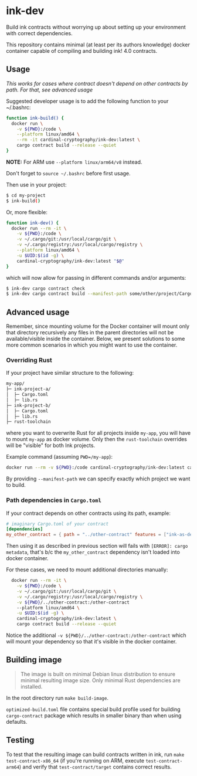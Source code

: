 # ink-dev

Build ink contracts without worrying up about setting up your environment with correct dependencies.

This repository contains minimal (at least per its authors knowledge) docker container capable of compiling and building ink! 4.0 contracts.

## Usage
*This works for cases where contract doesn't depend on other contracts by path. For that, see advanced usage*

Suggested developer usage is to add the following function to your ~/.bashrc:

```sh
function ink-build() {
  docker run \
    -v ${PWD}:/code \
    --platform linux/amd64 \
    --rm -it cardinal-cryptography/ink-dev:latest \
    cargo contract build --release --quiet
}
```
**NOTE:** For ARM use `--platform linux/arm64/v8` instead.

Don't forget to `source ~/.bashrc` before first usage.

Then use in your project:
```sh
$ cd my-project
$ ink-build()
```

Or, more flexible:
```sh
function ink-dev() {
  docker run --rm -it \
    -v ${PWD}:/code \
    -v ~/.cargo/git:/usr/local/cargo/git \
    -v ~/.cargo/registry:/usr/local/cargo/registry \
    --platform linux/amd64 \
    -u $UID:$(id -g) \
    cardinal-cryptography/ink-dev:latest "$@"
}
```

which will now allow for passing in different commands and/or arguments:
```sh
$ ink-dev cargo contract check
$ ink-dev cargo contract build --manifest-path some/other/project/Cargo.toml
```


## Advanced usage

Remember, since mounting volume for the Docker container will mount only that directory recursively any files in the parent directories will not be available/visible inside the container. Below, we present solutions to some more common scenarios in which you might want to use the container.

### Overriding Rust

If your project have similar structure to the following:
```sh
my-app/
├─ ink-project-a/
│  ├─ Cargo.toml
│  ├─ lib.rs
├─ ink-project-b/
│  ├─ Cargo.toml
│  ├─ lib.rs
├─ rust-toolchain
```
where you want to overwrite Rust for all projects inside `my-app`, you will have to mount `my-app` as docker volume. Only then the `rust-toolchain` overrides will be "visible" for both Ink projects.

Example command (assuming `PWD=/my-app`):
```sh
docker run --rm -v ${PWD}:/code cardinal-cryptography/ink-dev:latest cargo contract build --release --manifest-path ink-project-a/Cargo.toml
```

By providing `--manifest-path` we can specify exactly which project we want to build.


### Path dependencies in `Cargo.toml`

If your contract depends on other contracts using its path, example:
```toml
# imaginary Cargo.toml of your contract
[dependencies]
my_other_contract = { path = "../other-contract" features = ["ink-as-dependency"] }
```
Then using it as described in previous section will fails with `[ERROR]: cargo metadata`, that's b/c the `my_other_contract` dependency isn't loaded into docker container.

For these cases, we need to mount additional directories manually:
```sh
  docker run --rm -it \
    -v ${PWD}:/code \
    -v ~/.cargo/git:/usr/local/cargo/git \
    -v ~/.cargo/registry:/usr/local/cargo/registry \
    -v ${PWD}/../other-contract:/other-contract
    --platform linux/amd64 \
    -u $UID:$(id -g) \
    cardinal-cryptography/ink-dev:latest \
    cargo contract build --release --quiet
```
Notice the additional `-v ${PWD}/../other-contract:/other-contract` which will mount your dependency so that it's visible in the docker container.

## Building image

> The image is built on minimal Debian linux distribution to  ensure minimal resulting image size. Only minimal Rust dependencies are installed.

In the root directory run `make build-image`. 

`optimized-build.toml` file contains special build profile used for building `cargo-contract` package which results in smaller binary than when using defaults.


## Testing

To test that the resulting image can build contracts written in ink, run `make test-contract-x86_64` (if you're running on ARM, execute `test-contract-arm64`) and verify that `test-contract/target` contains correct results.

